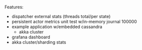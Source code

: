 Features:
- dispatcher external stats (threads total/per state)
- persistent actor metrics unit test w/in-memory journal 100000
- example application w/embedded cassandra
  - akka cluster
- grafana dashboard
- akka cluster/sharding stats